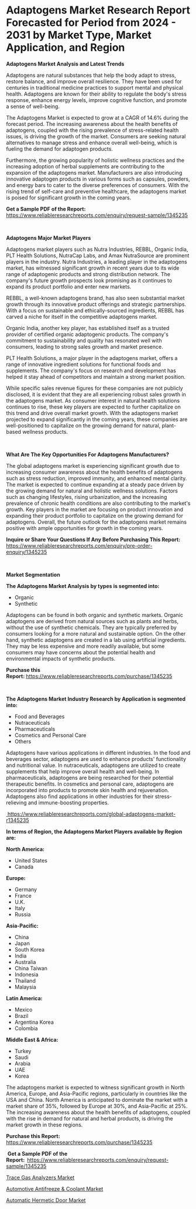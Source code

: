 <p><h1>Adaptogens Market Research Report Forecasted for Period from 2024 -  2031 by Market Type, Market Application, and Region</h1></p><p><strong>Adaptogens Market Analysis and Latest Trends</strong></p>
<p><p>Adaptogens are natural substances that help the body adapt to stress, restore balance, and improve overall resilience. They have been used for centuries in traditional medicine practices to support mental and physical health. Adaptogens are known for their ability to regulate the body's stress response, enhance energy levels, improve cognitive function, and promote a sense of well-being.</p><p>The Adaptogens Market is expected to grow at a CAGR of 14.6% during the forecast period. The increasing awareness about the health benefits of adaptogens, coupled with the rising prevalence of stress-related health issues, is driving the growth of the market. Consumers are seeking natural alternatives to manage stress and enhance overall well-being, which is fueling the demand for adaptogen products.</p><p>Furthermore, the growing popularity of holistic wellness practices and the increasing adoption of herbal supplements are contributing to the expansion of the adaptogens market. Manufacturers are also introducing innovative adaptogen products in various forms such as capsules, powders, and energy bars to cater to the diverse preferences of consumers. With the rising trend of self-care and preventive healthcare, the adaptogens market is poised for significant growth in the coming years.</p></p>
<p><strong>Get a Sample PDF of the Report:&nbsp;</strong> <a href="https://www.reliableresearchreports.com/enquiry/request-sample/1345235">https://www.reliableresearchreports.com/enquiry/request-sample/1345235</a></p>
<p>&nbsp;</p>
<p><strong>Adaptogens Major Market Players</strong></p>
<p><p>Adaptogens market players such as Nutra Industries, REBBL, Organic India, PLT Health Solutions, NutraCap Labs, and Amax NutraSource are prominent players in the industry. Nutra Industries, a leading player in the adaptogens market, has witnessed significant growth in recent years due to its wide range of adaptogenic products and strong distribution network. The company's future growth prospects look promising as it continues to expand its product portfolio and enter new markets.</p><p>REBBL, a well-known adaptogens brand, has also seen substantial market growth through its innovative product offerings and strategic partnerships. With a focus on sustainable and ethically-sourced ingredients, REBBL has carved a niche for itself in the competitive adaptogens market. </p><p>Organic India, another key player, has established itself as a trusted provider of certified organic adaptogenic products. The company's commitment to sustainability and quality has resonated well with consumers, leading to strong sales growth and market presence.</p><p>PLT Health Solutions, a major player in the adaptogens market, offers a range of innovative ingredient solutions for functional foods and supplements. The company's focus on research and development has helped it stay ahead of competitors and maintain a strong market position.</p><p>While specific sales revenue figures for these companies are not publicly disclosed, it is evident that they are all experiencing robust sales growth in the adaptogens market. As consumer interest in natural health solutions continues to rise, these key players are expected to further capitalize on this trend and drive overall market growth. With the adaptogens market projected to expand significantly in the coming years, these companies are well-positioned to capitalize on the growing demand for natural, plant-based wellness products.</p></p>
<p>&nbsp;</p>
<p><strong>What Are The Key Opportunities For Adaptogens Manufacturers?</strong></p>
<p><p>The global adaptogens market is experiencing significant growth due to increasing consumer awareness about the health benefits of adaptogens such as stress reduction, improved immunity, and enhanced mental clarity. The market is expected to continue expanding at a steady pace driven by the growing demand for natural and holistic wellness solutions. Factors such as changing lifestyles, rising urbanization, and the increasing prevalence of chronic health conditions are also contributing to the market's growth. Key players in the market are focusing on product innovation and expanding their product portfolio to capitalize on the growing demand for adaptogens. Overall, the future outlook for the adaptogens market remains positive with ample opportunities for growth in the coming years.</p></p>
<p><strong>Inquire or Share Your Questions If Any Before Purchasing This Report:</strong> <a href="https://www.reliableresearchreports.com/enquiry/pre-order-enquiry/1345235">https://www.reliableresearchreports.com/enquiry/pre-order-enquiry/1345235</a></p>
<p>&nbsp;</p>
<p><strong>Market Segmentation</strong></p>
<p><strong>The Adaptogens Market Analysis by types is segmented into:</strong></p>
<p><ul><li>Organic</li><li>Synthetic</li></ul></p>
<p><p>Adaptogens can be found in both organic and synthetic markets. Organic adaptogens are derived from natural sources such as plants and herbs, without the use of synthetic chemicals. They are typically preferred by consumers looking for a more natural and sustainable option. On the other hand, synthetic adaptogens are created in a lab using artificial ingredients. They may be less expensive and more readily available, but some consumers may have concerns about the potential health and environmental impacts of synthetic products.</p></p>
<p><strong>Purchase this Report:&nbsp;</strong><a href="https://www.reliableresearchreports.com/purchase/1345235">https://www.reliableresearchreports.com/purchase/1345235</a></p>
<p>&nbsp;</p>
<p><strong>The Adaptogens Market Industry Research by Application is segmented into:</strong></p>
<p><ul><li>Food and Beverages</li><li>Nutraceuticals</li><li>Pharmaceuticals</li><li>Cosmetics and Personal Care</li><li>Others</li></ul></p>
<p><p>Adaptogens have various applications in different industries. In the food and beverages sector, adaptogens are used to enhance products' functionality and nutritional value. In nutraceuticals, adaptogens are utilized to create supplements that help improve overall health and well-being. In pharmaceuticals, adaptogens are being researched for their potential therapeutic benefits. In cosmetics and personal care, adaptogens are incorporated into products to promote skin health and rejuvenation. Adaptogens also find applications in other industries for their stress-relieving and immune-boosting properties.</p></p>
<p><a href="https://www.reliableresearchreports.com/global-adaptogens-market-r1345235">&nbsp;https://www.reliableresearchreports.com/global-adaptogens-market-r1345235</a></p>
<p><strong>In terms of Region, the Adaptogens Market Players available by Region are:</strong></p>
<p>
    <p> <strong> North America: </strong>
        <ul>
            <li>United States</li>
            <li>Canada</li>
        </ul>
        </p> 
    <p> <strong> Europe: </strong>
        <ul>
            <li>Germany</li>
            <li>France</li>
            <li>U.K.</li>
            <li>Italy</li>
            <li>Russia</li>
        </ul>
        </p> 
    <p> <strong> Asia-Pacific: </strong>
        <ul>
            <li>China</li>
            <li>Japan</li>
            <li>South Korea</li>
            <li>India</li>
            <li>Australia</li>
            <li>China Taiwan</li>
            <li>Indonesia</li>
            <li>Thailand</li>
            <li>Malaysia</li>
        </ul>
        </p> 
    <p> <strong> Latin America: </strong>
        <ul>
            <li>Mexico</li>
            <li>Brazil</li>
            <li>Argentina Korea</li>
            <li>Colombia</li>
        </ul>
        </p> 
    <p> <strong> Middle East & Africa: </strong>
        <ul>
            <li>Turkey</li>
            <li>Saudi</li>
            <li>Arabia</li>
            <li>UAE</li>
            <li>Korea</li>
        </ul>
    </p>
    </p>
<p><p>The adaptogens market is expected to witness significant growth in North America, Europe, and Asia-Pacific regions, particularly in countries like the USA and China. North America is anticipated to dominate the market with a market share of 35%, followed by Europe at 30%, and Asia-Pacific at 25%. The increasing awareness about the health benefits of adaptogens, coupled with the rise in demand for natural and herbal products, is driving the market growth in these regions.</p></p>
<p><strong>Purchase this Report: </strong><a href="https://www.reliableresearchreports.com/purchase/1345235">https://www.reliableresearchreports.com/purchase/1345235</a></p>
<p>&nbsp;<strong>Get a Sample PDF of the Report:&nbsp;&nbsp;</strong><a href="https://www.reliableresearchreports.com/enquiry/request-sample/1345235">https://www.reliableresearchreports.com/enquiry/request-sample/1345235</a></p>
<p><strong></strong></p>
<p><p><a href="https://www.linkedin.com/pulse/trace-gas-analyzers-market-comprehensive-assessment-type-application-tzy5f">Trace Gas Analyzers Market</a></p><p><a href="https://issuu.com/reportprime-2/docs/automotive-antifreeze-coolant-market-size-2030.ppt">Automotive Antifreeze & Coolant Market</a></p><p><a href="https://www.linkedin.com/pulse/automatic-hermetic-door-market-insights-cagr-trends-growth-xssnf">Automatic Hermetic Door Market</a></p></p>
